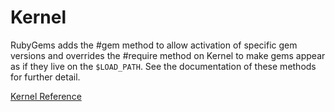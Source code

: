 # Kernel

RubyGems adds the #gem method to allow activation of specific gem versions and
overrides the #require method on Kernel to make gems appear as if they live on
the `$LOAD_PATH`.  See the documentation of these methods for further detail.

[Kernel Reference](https://ruby-doc.org/stdlib-2.5.0/libdoc/rubygems/rdoc/Kernel.html)
